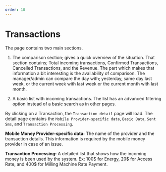 ```yaml
---
order: 10
---
```


# Transactions

The page contains two main sections.

1. The comparison section; gives a quick overview of the situation. That
   section contains; Total incoming transactions, Confirmed
   Transactions, Cancelled Transactions, and the Revenue. The part which
   makes that information a bit interesting is the availability of
   comparison. The manager/admin can compare the day with; yesterday,
   same day last week, or the current week with last week or the current
   month with last month.

2. A basic list with incoming transactions. The list has an advanced
   filtering option instead of a basic search as in other pages.

By clicking on a Transaction, the `Transaction detail` page will load.
The detail page contains the `Mobile Provider-specific data`,
`Basic Data`, `Sent Sms`, and `Transaction Processing`.

**Mobile Money Provider-specific data:** The name of the provider and
the transaction details. This information is required by the mobile
money provider in case of an issue.

**Transaction Processing:** A detailed list that shows how the incoming
money is been used by the system. Ex: 100$ for Energy, 20$ for Access
Rate, and 400$ for Milling Machine Rate Payment.
